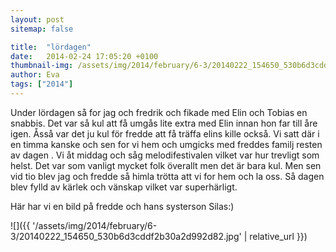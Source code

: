 ```yaml
---
layout: post
sitemap: false

title:  "lördagen"
date:   2014-02-24 17:05:20 +0100
thumbnail-img: /assets/img/2014/february/6-3/20140222_154650_530b6d3cddf2b30a2d992d82.jpg
author: Eva
tags: ["2014"]
---
```


Under lördagen så for jag och fredrik och fikade med Elin och Tobias en snabbis. Det var så kul att få umgås lite extra med Elin innan hon far till åre igen. Åsså var det ju kul för fredde att få träffa elins kille också. Vi satt där i en timma kanske och sen for vi hem och umgicks med freddes familj resten av dagen . Vi åt middag och såg melodifestivalen vilket var hur trevligt som helst. Det var som vanligt mycket folk överallt men det är bara kul. Men sen vid tio blev jag och fredde så himla trötta att vi for hem och la oss. Så dagen blev fylld av kärlek och vänskap vilket var superhärligt. 

Här har vi en bild på fredde och hans systerson Silas:)

![]({{ '/assets/img/2014/february/6-3/20140222_154650_530b6d3cddf2b30a2d992d82.jpg'  | relative_url }})

